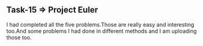 ## Task-15 => Project Euler
I had completed all the five problems.Those are really easy and interesting too.And some problems I had done in different methods and I am uploading those too.
